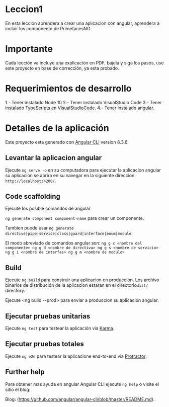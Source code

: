 # Leccion1
En esta lección aprendera a crear una aplicacion con angular, aprendera a incluir los componente de PrimefacesNG

# Importante

Cada lección va incluye una explicación en PDF, bajela y siga los pasos, use este proyecto en base de corrección, ya esta probado.

# Requerimientos de desarrollo

  1.- Tener instalado Node 10
  2.- Tener instalado VisualStudio Code
  3.- Tener instalado TypeScripts en VisualStudioCode.
  4.- Tener instalado angular.

# Detalles de la aplicación

Este proyecto esta generado con [Angular CLI](https://github.com/angular/angular-cli) version 8.3.6.

## Levantar la aplicacion angular

Ejecute `ng serve -o`  en su computadora para ejecutar la aplicacion angular
su aplicacion se abrira en su navegar en la siguiente direccion `http://localhost:4200/`. 

## Code scaffolding

Ejecute los posible comandos de angular

`ng generate component component-name` para crear un componente. 

Tambien puede usar `ng generate directive|pipe|service|class|guard|interface|enum|module`.

El modo abreviado de comandos angular son:
`ng g c <nombre del componente>
ng g d <nombre de directiva>
ng g s <nombre de servicio>
ng g i <nombre de interfas>
ng g m <nombre de modulo>`

## Build

Ejecute `ng build` para construir una aplicacion en producción. 
Los archivo binarios de distribución de la aplicacion estaran en el directorio`dist/` directory. 

Ejecute <ng bulid --prod>  para enviar a produccion su aplicación angular.

## Ejecutar pruebas unitarias

Ejecute `ng test` para testear la aplicación via [Karma](https://karma-runner.github.io).

## Ejecutar pruebas totales

Ejecute `ng e2e`  para testear la aplicacione end-to-end via [Protractor](http://www.protractortest.org/).

## Further help

Para obtener mas ayuda en angular Angular CLI ejecute `ng help` o visite el sitio el blog:

Blog: (https://github.com/angular/angular-cli/blob/master/README.md).
